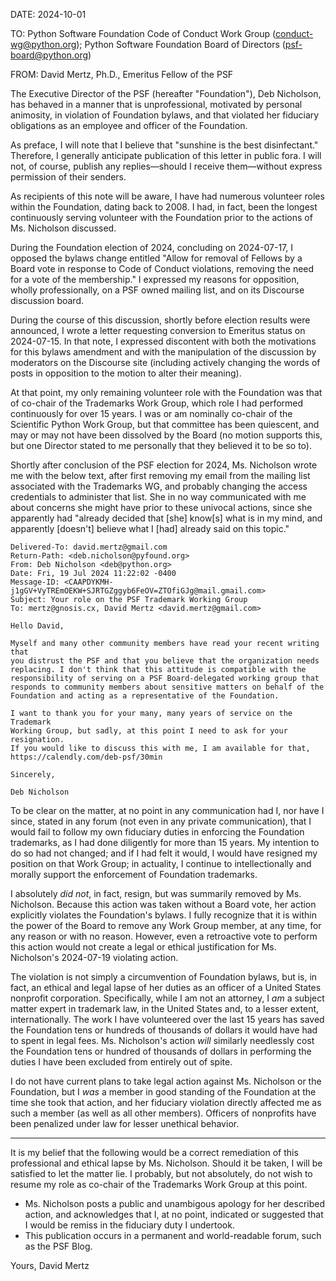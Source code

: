 DATE: 2024-10-01

TO:
Python Software Foundation Code of Conduct Work Group (conduct-wg@python.org);
Python Software Foundation Board of Directors (psf-board@python.org)

FROM:
David Mertz, Ph.D., Emeritus Fellow of the PSF

The Executive Director of the PSF (hereafter "Foundation"), Deb Nicholson, has
behaved in a manner that is unprofessional, motivated by personal animosity,
in violation of Foundation bylaws, and that violated her fiduciary obligations
as an employee and officer of the Foundation.

As preface, I will note that I believe that "sunshine is the best
disinfectant."  Therefore, I generally anticipate publication of this letter
in public fora.  I will not, of course, publish any replies—should I receive
them—without express permission of their senders.

As recipients of this note will be aware, I have had numerous volunteer roles
within the Foundation, dating back to 2008.  I had, in fact, been the longest
continuously serving volunteer with the Foundation prior to the actions
of Ms. Nicholson discussed.

During the Foundation election of 2024, concluding on 2024-07-17, I opposed
the bylaws change entitled "Allow for removal of Fellows by a Board vote in
response to Code of Conduct violations, removing the need for a vote of the
membership."  I expressed my reasons for opposition, wholly professionally, on
a PSF owned mailing list, and on its Discourse discussion board.

During the course of this discussion, shortly before election results were
announced, I wrote a letter requesting conversion to Emeritus status on
2024-07-15. In that note, I expressed discontent with both the motivations for
this bylaws amendment and with the manipulation of the discussion by
moderators on the Discourse site (including actively changing the words of
posts in opposition to the motion to alter their meaning).

At that point, my only remaining volunteer role with the Foundation was that
of co-chair of the Trademarks Work Group, which role I had performed
continuously for over 15 years.  I was or am nominally co-chair of the
Scientific Python Work Group, but that committee has been quiescent, and may
or may not have been dissolved by the Board (no motion supports this, but one
Director stated to me personally that they believed it to be so to).

Shortly after conclusion of the PSF election for 2024, Ms. Nicholson wrote me
with the below text, after first removing my email from the mailing list
associated with the Trademarks WG, and probably changing the access
credentials to administer that list.  She in no way communicated with me about
concerns she might have prior to these univocal actions, since she apparently
had "already decided that [she] know[s] what is in my mind, and apparently
[doesn't] believe what I [had] already said on this topic."

    Delivered-To: david.mertz@gmail.com
    Return-Path: <deb.nicholson@pyfound.org>
    From: Deb Nicholson <deb@python.org>
    Date: Fri, 19 Jul 2024 11:22:02 -0400
    Message-ID: <CAAPDYKMH-j1gGV+VyTREmOEKW+SJRTGZggyb6FeOV=ZTOfiGJg@mail.gmail.com>
    Subject: Your role on the PSF Trademark Working Group
    To: mertz@gnosis.cx, David Mertz <david.mertz@gmail.com>

    Hello David,

    Myself and many other community members have read your recent writing that
    you distrust the PSF and that you believe that the organization needs
    replacing. I don't think that this attitude is compatible with the
    responsibility of serving on a PSF Board-delegated working group that
    responds to community members about sensitive matters on behalf of the
    Foundation and acting as a representative of the Foundation.

    I want to thank you for your many, many years of service on the Trademark
    Working Group, but sadly, at this point I need to ask for your resignation.
    If you would like to discuss this with me, I am available for that,
    https://calendly.com/deb-psf/30min

    Sincerely,

    Deb Nicholson

To be clear on the matter, at no point in any communication had I, nor have I
since, stated in any forum (not even in any private communication), that I
would fail to follow my own fiduciary duties in enforcing the Foundation
trademarks, as I had done diligently for more than 15 years.  My intention to
do so had not changed; and if I had felt it would, I would have resigned my
position on that Work Group; in actuality, I continue to intellectionally and
morally support the enforcement of Foundation trademarks.

I absolutely *did not*, in fact, resign, but was summarily removed by Ms.
Nicholson.  Because this action was taken without a Board vote, her action
explicitly violates the Foundation's bylaws.  I fully recognize that it is
within the power of the Board to remove any Work Group member, at any time,
for any reason or with no reason. However, even a retroactive vote to perform
this action would not create a legal or ethical justification for Ms.
Nicholson's 2024-07-19 violating action.

The violation is not simply a circumvention of Foundation bylaws, but is, in
fact, an ethical and legal lapse of her duties as an officer of a United
States nonprofit corporation.  Specifically, while I am not an attorney, I
*am* a subject matter expert in trademark law, in the United States and, to a
lesser extent, internationally.  The work I have volunteered over the last 15
years has saved the Foundation tens or hundreds of thousands of dollars it
would have had to spent in legal fees.  Ms. Nicholson's action *will*
similarly needlessly cost the Foundation tens or hundred of thousands of
dollars in performing the duties I have been excluded from entirely out of
spite.

I do not have current plans to take legal action against Ms. Nicholson or the
Foundation, but I *was* a member in good standing of the Foundation at the
time she took that action, and her fiduciary violation directly affected me as
such a member (as well as all other members).  Officers of nonprofits have
been penalized under law for lesser unethical behavior.

---

It is my belief that the following would be a correct remediation of this
professional and ethical lapse by Ms. Nicholson.  Should it be taken, I will
be satisfied to let the matter lie. I probably, but not absolutely, do not
wish to resume my role as co-chair of the Trademarks Work Group at this point.

  - Ms. Nicholson posts a public and unambigous apology for her described
    action, and acknowledges that I, at no point, indicated or suggested that
    I would be remiss in the fiduciary duty I undertook.
  - This publication occurs in a permanent and world-readable forum, such as the
    PSF Blog.

Yours, David Mertz
